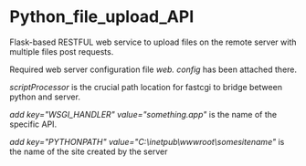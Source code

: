 # Python_file_upload_API
Flask-based RESTFUL web service to upload files on the remote server with multiple files post requests.


Required web server configuration file *web. config* has been attached there.


*scriptProcessor* is the crucial path location for fastcgi to bridge between python and server.


*add key="WSGI_HANDLER" value="something.app"* is the name of the specific API.


*add key="PYTHONPATH" value="C:\inetpub\wwwroot\somesitename"* is the name of the site created by the server
